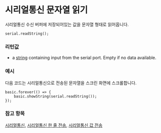 # 시리얼통신 문자열 읽기

시리얼통신 수신 버퍼에 저장되어있는 값을 문자열 형태로 읽어옵니다.

```sig
serial.readString();
```

### 리턴값

* a [string](/reference/types/string) containing input from the serial port. Empty if no data available.

### 예시

다음 코드는 시리얼통신으로 전송된 문자열을 스크린 화면에 스크롤합니다.

```blocks
basic.forever(() => {
    basic.showString(serial.readString());
});
```

### 참고 항목

[시리얼통신](/device/serial), [시리얼통신 한 줄 전송](/reference/serial/write-line), [시리얼통신 값 전송](/reference/serial/write-value)